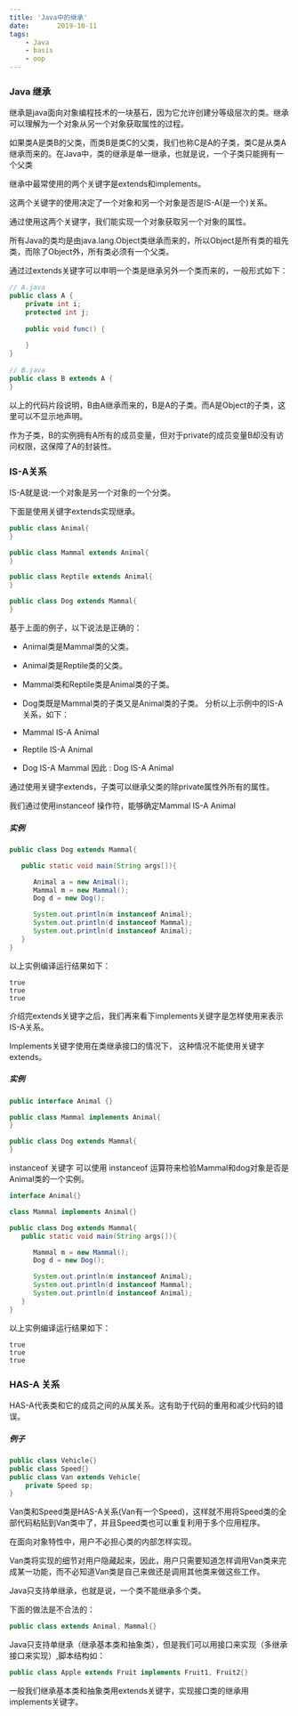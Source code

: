 ```yaml
---
title: 'Java中的继承'
date:       2019-10-11
tags:
	- Java
	- basis
	- oop
---
```



### Java 继承
继承是java面向对象编程技术的一块基石，因为它允许创建分等级层次的类。继承可以理解为一个对象从另一个对象获取属性的过程。

如果类A是类B的父类，而类B是类C的父类，我们也称C是A的子类，类C是从类A继承而来的。在Java中，类的继承是单一继承，也就是说，一个子类只能拥有一个父类

继承中最常使用的两个关键字是extends和implements。

这两个关键字的使用决定了一个对象和另一个对象是否是IS-A(是一个)关系。

通过使用这两个关键字，我们能实现一个对象获取另一个对象的属性。

所有Java的类均是由java.lang.Object类继承而来的，所以Object是所有类的祖先类，而除了Object外，所有类必须有一个父类。

通过过extends关键字可以申明一个类是继承另外一个类而来的，一般形式如下：

```java
// A.java
public class A {
    private int i;
    protected int j;
 
    public void func() {
 
    }
}
 
// B.java
public class B extends A {
}
```

以上的代码片段说明，B由A继承而来的，B是A的子类。而A是Object的子类，这里可以不显示地声明。

作为子类，B的实例拥有A所有的成员变量，但对于private的成员变量B却没有访问权限，这保障了A的封装性。

### IS-A关系
IS-A就是说:一个对象是另一个对象的一个分类。

下面是使用关键字extends实现继承。
```java
public class Animal{
}

public class Mammal extends Animal{
}

public class Reptile extends Animal{
}

public class Dog extends Mammal{
}
```
基于上面的例子，以下说法是正确的：

- Animal类是Mammal类的父类。
- Animal类是Reptile类的父类。
- Mammal类和Reptile类是Animal类的子类。
- Dog类既是Mammal类的子类又是Animal类的子类。
分析以上示例中的IS-A关系，如下：

- Mammal IS-A Animal
- Reptile IS-A Animal
- Dog IS-A Mammal
因此 : Dog IS-A Animal

通过使用关键字extends，子类可以继承父类的除private属性外所有的属性。

我们通过使用instanceof 操作符，能够确定Mammal IS-A Animal

##### 实例
```java
public class Dog extends Mammal{

   public static void main(String args[]){

      Animal a = new Animal();
      Mammal m = new Mammal();
      Dog d = new Dog();

      System.out.println(m instanceof Animal);
      System.out.println(d instanceof Mammal);
      System.out.println(d instanceof Animal);
   }
}
```
以上实例编译运行结果如下：
```
true
true
true
```
介绍完extends关键字之后，我们再来看下implements关键字是怎样使用来表示IS-A关系。

Implements关键字使用在类继承接口的情况下， 这种情况不能使用关键字extends。

##### 实例
```java
public interface Animal {}

public class Mammal implements Animal{
}

public class Dog extends Mammal{
}
```
instanceof 关键字
可以使用 instanceof 运算符来检验Mammal和dog对象是否是Animal类的一个实例。
```java
interface Animal{}

class Mammal implements Animal{}

public class Dog extends Mammal{
   public static void main(String args[]){

      Mammal m = new Mammal();
      Dog d = new Dog();

      System.out.println(m instanceof Animal);
      System.out.println(d instanceof Mammal);
      System.out.println(d instanceof Animal);
   }
} 
```
以上实例编译运行结果如下：
```
true
true
true
```
### HAS-A 关系
HAS-A代表类和它的成员之间的从属关系。这有助于代码的重用和减少代码的错误。

##### 例子
```java
public class Vehicle{}
public class Speed{}
public class Van extends Vehicle{
    private Speed sp;
} 
```
Van类和Speed类是HAS-A关系(Van有一个Speed)，这样就不用将Speed类的全部代码粘贴到Van类中了，并且Speed类也可以重复利用于多个应用程序。

在面向对象特性中，用户不必担心类的内部怎样实现。

Van类将实现的细节对用户隐藏起来，因此，用户只需要知道怎样调用Van类来完成某一功能，而不必知道Van类是自己来做还是调用其他类来做这些工作。

Java只支持单继承，也就是说，一个类不能继承多个类。

下面的做法是不合法的：
```java
public class extends Animal, Mammal{} 
```
Java只支持单继承（继承基本类和抽象类），但是我们可以用接口来实现（多继承接口来实现）,脚本结构如：
```java
public class Apple extends Fruit implements Fruit1, Fruit2{}
```
一般我们继承基本类和抽象类用extends关键字，实现接口类的继承用implements关键字。